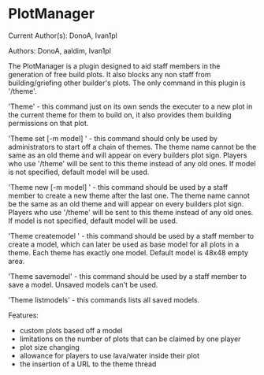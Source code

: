 PlotManager
===========

Current Author(s): DonoA, Ivan1pl

Authors: DonoA, aaldim, Ivan1pl

The PlotManager is a plugin designed to aid staff members in the generation of free build plots. It also blocks any non staff from building/griefing other builder's plots. The only command in this plugin is '/theme'.

'Theme' - this command just on its own sends the executer to a new plot in the current theme for them to build on, it also provides them building permissions on that plot.

'Theme set [-m model] <theme name>' - this command should only be used by administrators to start off a chain of themes. The theme name cannot be the same as an old theme and will appear on every builders plot sign. Players who use '/theme' will be sent to this theme instead of any old ones. If model is not specified, default model will be used.

'Theme new [-m model] <theme name>' - this command should be used by a staff member to create a new theme after the last one. The theme name cannot be the same as an old theme and will appear on every builders plot sign. Players who use '/theme' will be sent to this theme instead of any old ones.  If model is not specified, default model will be used.

'Theme createmodel <name>' - this command should be used by a staff member to create a model, which can later be used as base model for all plots in a theme. Each theme has exactly one model. Default model is 48x48 empty area.

'Theme savemodel' - this command should be used by a staff member to save a model. Unsaved models can't be used.

'Theme listmodels' - this commands lists all saved models.

Features:
* custom plots based off a model
* limitations on the number of plots that can be claimed by one player
* plot size changing
* allowance for players to use lava/water inside their plot
* the insertion of a URL to the theme thread
